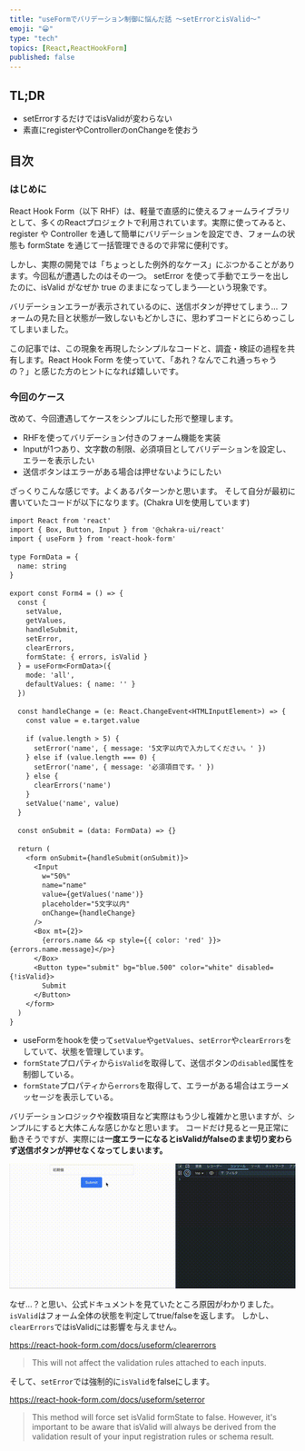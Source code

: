 ```yaml
---
title: "useFormでバリデーション制御に悩んだ話 〜setErrorとisValid〜"
emoji: "😀"
type: "tech"
topics: [React,ReactHookForm]
published: false
---
```


## TL;DR
- setErrorするだけではisValidが変わらない
- 素直にregisterやControllerのonChangeを使おう

## 目次

### はじめに
React Hook Form（以下 RHF）は、軽量で直感的に使えるフォームライブラリとして、多くのReactプロジェクトで利用されています。実際に使ってみると、register や Controller を通して簡単にバリデーションを設定でき、フォームの状態も formState を通じて一括管理できるので非常に便利です。

しかし、実際の開発では「ちょっとした例外的なケース」にぶつかることがあります。今回私が遭遇したのはその一つ。
setError を使って手動でエラーを出したのに、isValid がなぜか true のままになってしまう──という現象です。

バリデーションエラーが表示されているのに、送信ボタンが押せてしまう…
フォームの見た目と状態が一致しないもどかしさに、思わずコードとにらめっこしてしまいました。

この記事では、この現象を再現したシンプルなコードと、調査・検証の過程を共有します。React Hook Form を使っていて、「あれ？なんでこれ通っちゃうの？」と感じた方のヒントになれば嬉しいです。

### 今回のケース
改めて、今回遭遇してケースをシンプルにした形で整理します。
- RHFを使ってバリデーション付きのフォーム機能を実装
- Inputが1つあり、文字数の制限、必須項目としてバリデーションを設定し、エラーを表示したい
- 送信ボタンはエラーがある場合は押せないようにしたい

ざっくりこんな感じです。よくあるパターンかと思います。
そして自分が最初に書いていたコードが以下になります。(Chakra UIを使用しています)
```tsx
import React from 'react'
import { Box, Button, Input } from '@chakra-ui/react'
import { useForm } from 'react-hook-form'

type FormData = {
  name: string
}

export const Form4 = () => {
  const {
    setValue,
    getValues,
    handleSubmit,
    setError,
    clearErrors,
    formState: { errors, isValid }
  } = useForm<FormData>({
    mode: 'all',
    defaultValues: { name: '' }
  })

  const handleChange = (e: React.ChangeEvent<HTMLInputElement>) => {
    const value = e.target.value

    if (value.length > 5) {
      setError('name', { message: '5文字以内で入力してください。' })
    } else if (value.length === 0) {
      setError('name', { message: '必須項目です。' })
    } else {
      clearErrors('name')
    }
    setValue('name', value)
  }

  const onSubmit = (data: FormData) => {}

  return (
    <form onSubmit={handleSubmit(onSubmit)}>
      <Input
        w="50%"
        name="name"
        value={getValues('name')}
        placeholder="5文字以内"
        onChange={handleChange}
      />
      <Box mt={2}>
        {errors.name && <p style={{ color: 'red' }}>{errors.name.message}</p>}
      </Box>
      <Button type="submit" bg="blue.500" color="white" disabled={!isValid}>
        Submit
      </Button>
    </form>
  )
}
```
- useFormをhookを使って`setValue`や`getValues`、`setError`や`clearErrors`をしていて、状態を管理しています。
- `formState`プロパティから`isValid`を取得して、送信ボタンの`disabled`属性を制御している。
- `formState`プロパティから`errors`を取得して、エラーがある場合はエラーメッセージを表示している。

バリデーションロジックや複数項目など実際はもう少し複雑かと思いますが、シンプルにすると大体こんな感じかなと思います。
コードだけ見ると一見正常に動きそうですが、実際には**一度エラーになるとisValidがfalseのまま切り変わらず送信ボタンが押せなくなってしまいます。**

![a](./img/rhf-1.gif)

なぜ...？と思い、公式ドキュメントを見ていたところ原因がわかりました。
`isValid`はフォーム全体の状態を判定してtrue/falseを返します。
しかし、`clearErrors`ではisValidには影響を与えません。

https://react-hook-form.com/docs/useform/clearerrors

> This will not affect the validation rules attached to each inputs.

そして、`setError`では強制的に`isValid`をfalseにします。

https://react-hook-form.com/docs/useform/seterror

> This method will force set isValid formState to false. However, it's important to be aware that isValid will always be derived from the validation result of your input registration rules or schema result.

